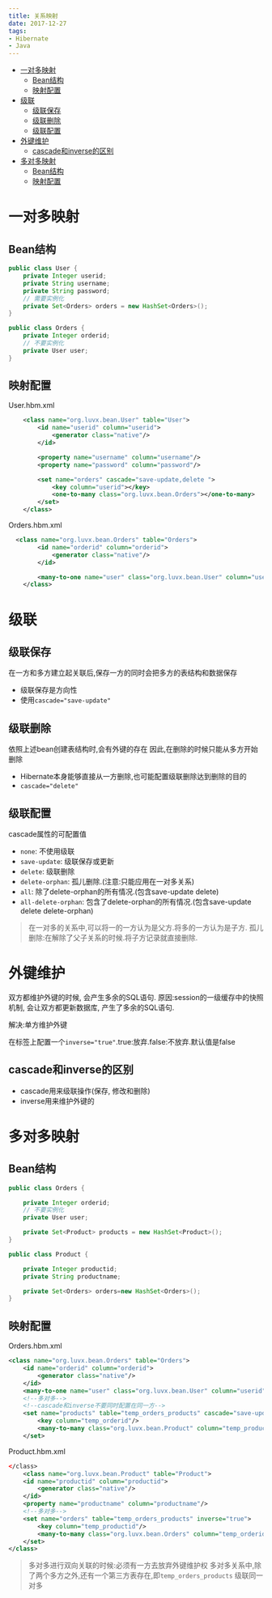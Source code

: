 ```yaml
---
title: 关系映射
date: 2017-12-27
tags:
- Hibernate
- Java
---
```


<!-- TOC -->

- [一对多映射](#一对多映射)
    - [Bean结构](#bean结构)
    - [映射配置](#映射配置)
- [级联](#级联)
    - [级联保存](#级联保存)
    - [级联删除](#级联删除)
    - [级联配置](#级联配置)
- [外键维护](#外键维护)
    - [cascade和inverse的区别](#cascade和inverse的区别)
- [多对多映射](#多对多映射)
    - [Bean结构](#bean结构-1)
    - [映射配置](#映射配置-1)

<!-- /TOC -->

# 一对多映射

## Bean结构

```Java
public class User {
    private Integer userid;
    private String username;
    private String password;
    // 需要实例化
    private Set<Orders> orders = new HashSet<Orders>();
}
```
```Java
public class Orders {
	private Integer orderid;
	// 不要实例化
	private User user;
}
```
## 映射配置

User.hbm.xml

```xml
    <class name="org.luvx.bean.User" table="User">
        <id name="userid" column="userid">
            <generator class="native"/>
        </id>

        <property name="username" column="username"/>
        <property name="password" column="password"/>

        <set name="orders" cascade="save-update,delete ">
            <key column="userid"></key>
            <one-to-many class="org.luvx.bean.Orders"></one-to-many>
        </set>
    </class>
```
Orders.hbm.xml

```xml
  <class name="org.luvx.bean.Orders" table="Orders">
        <id name="orderid" column="orderid">
            <generator class="native"/>
        </id>

        <many-to-one name="user" class="org.luvx.bean.User" column="userid" cascade="save-update"/>
    </class>
```

# 级联

## 级联保存

在一方和多方建立起关联后,保存一方的同时会把多方的表结构和数据保存

* 级联保存是方向性
* 使用`cascade="save-update"`


## 级联删除


依照上述bean创建表结构时,会有外键的存在
因此,在删除的时候只能从多方开始删除


* Hibernate本身能够直接从一方删除,也可能配置级联删除达到删除的目的
* `cascade="delete"`


## 级联配置

cascade属性的可配置值

* `none`: 不使用级联
* `save-update`: 级联保存或更新
* `delete`: 级联删除
* `delete-orphan`: 孤儿删除.(注意:只能应用在一对多关系)
* `all`: 除了delete-orphan的所有情况.(包含save-update delete)
* `all-delete-orphan`: 包含了delete-orphan的所有情况.(包含save-update delete delete-orphan)


> 在一对多的关系中,可以将一的一方认为是父方.将多的一方认为是子方.
> 孤儿删除:在解除了父子关系的时候.将子方记录就直接删除.

# 外键维护

双方都维护外键的时候, 会产生多余的SQL语句.
原因:session的一级缓存中的快照机制, 会让双方都更新数据库, 产生了多余的SQL语句.

解决:单方维护外键

在<set>标签上配置一个`inverse="true"`.true:放弃.false:不放弃.默认值是false


## cascade和inverse的区别

* cascade用来级联操作(保存, 修改和删除)
* inverse用来维护外键的

# 多对多映射

## Bean结构

```Java
public class Orders {

    private Integer orderid;
    // 不要实例化
    private User user;

    private Set<Product> products = new HashSet<Product>();
}
```
```Java
public class Product {

    private Integer productid;
    private String productname;

    private Set<Orders> orders=new HashSet<Orders>();
}
```
## 映射配置

Orders.hbm.xml

```xml
<class name="org.luvx.bean.Orders" table="Orders">
	<id name="orderid" column="orderid">
		<generator class="native"/>
	</id>
	<many-to-one name="user" class="org.luvx.bean.User" column="userid" cascade="save-update"/>
	<!--多对多-->
	<!--cascade和inverse不要同时配置在同一方-->
	<set name="products" table="temp_orders_products" cascade="save-update">
		<key column="temp_orderid"/>
		<many-to-many class="org.luvx.bean.Product" column="temp_productid"></many-to-many>
	</set>

```

Product.hbm.xml

```xml
</class>
	<class name="org.luvx.bean.Product" table="Product">
	<id name="productid" column="productid">
		<generator class="native"/>
	</id>
	<property name="productname" column="productname"/>
	<!--多对多-->
	<set name="orders" table="temp_orders_products" inverse="true">
		<key column="temp_productid"/>
		<many-to-many class="org.luvx.bean.Orders" column="temp_orderid"></many-to-many>
	</set>
</class>
```

> 多对多进行双向关联的时候:必须有一方去放弃外键维护权
> 多对多关系中,除了两个多方之外,还有一个第三方表存在,即`temp_orders_products`
> 级联同一对多
